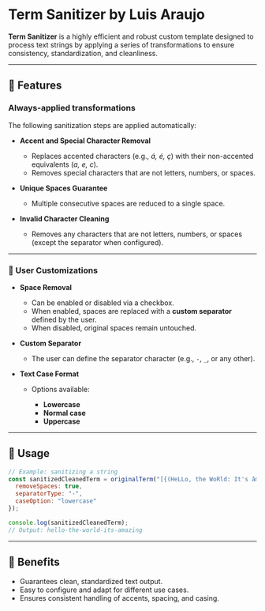 
# Term Sanitizer by Luis Araujo

**Term Sanitizer** is a highly efficient and robust custom template designed to process text strings by applying a series of transformations to ensure consistency, standardization, and cleanliness.

---

## 🔧 Features

### Always-applied transformations

The following sanitization steps are applied automatically:

* **Accent and Special Character Removal**

  * Replaces accented characters (e.g., *á, é, ç*) with their non-accented equivalents (*a, e, c*).
  * Removes special characters that are not letters, numbers, or spaces.

* **Unique Spaces Guarantee**

  * Multiple consecutive spaces are reduced to a single space.

* **Invalid Character Cleaning**

  * Removes any characters that are not letters, numbers, or spaces (except the separator when configured).

---

### 👤 User Customizations

* **Space Removal**

  * Can be enabled or disabled via a checkbox.
  * When enabled, spaces are replaced with a **custom separator** defined by the user.
  * When disabled, original spaces remain untouched.

* **Custom Separator**

  * The user can define the separator character (e.g., `-`, `_`, or any other).

* **Text Case Format**

  * Options available:

    * **Lowercase**
    * **Normal case**
    * **Uppercase**

---

## 🚀 Usage

```js
// Example: sanitizing a string
const sanitizedCleanedTerm = originalTerm("[{(HeLLo, the WoRld: It's âmázing)}]", {
  removeSpaces: true,
  separatorType: "-",
  caseOption: "lowercase"
});

console.log(sanitizedCleanedTerm); 
// Output: hello-the-world-its-amazing
```

---

## 📌 Benefits

* Guarantees clean, standardized text output.
* Easy to configure and adapt for different use cases.
* Ensures consistent handling of accents, spacing, and casing.

